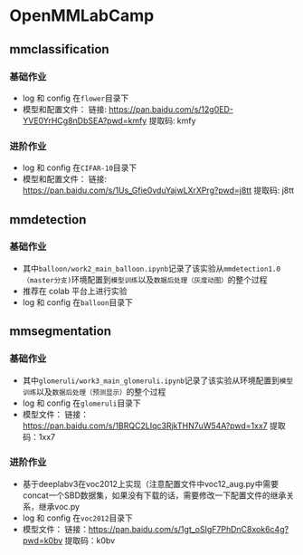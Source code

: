 # OpenMMLabCamp

## mmclassification

### 基础作业

- log 和 config 在`flower`目录下
- 模型和配置文件：
  链接: https://pan.baidu.com/s/12g0ED-YVE0YrHCg8nDbSEA?pwd=kmfy 提取码: kmfy

### 进阶作业

- log 和 config 在`CIFAR-10`目录下
- 模型和配置文件：
  链接: https://pan.baidu.com/s/1Us_Gfie0vduYajwLXrXPrg?pwd=j8tt 提取码: j8tt

## mmdetection

### 基础作业

- 其中`balloon/work2_main_balloon.ipynb`记录了该实验从`mmdetection1.0（master分支)`环境配置到`模型训练`以及`数据后处理（灰度动图）`的整个过程
- 推荐在 colab 平台上进行实验
- log 和 config 在`balloon`目录下

## mmsegmentation

### 基础作业

- 其中`glomeruli/work3_main_glomeruli.ipynb`记录了该实验从环境配置到`模型训练`以及`数据后处理（预测显示）`的整个过程
- log 和 config 在`glomeruli`目录下
- 模型文件：
  链接：https://pan.baidu.com/s/1BRQC2LIqc3RjkTHN7uW54A?pwd=1xx7 提取码：1xx7

### 进阶作业

- 基于deeplabv3在voc2012上实现（注意配置文件中voc12_aug.py中需要concat一个SBD数据集，如果没有下载的话，需要修改一下配置文件的继承关系，继承voc.py
- log 和 config 在`voc2012`目录下
- 模型文件：
  链接：https://pan.baidu.com/s/1gt_oSIgF7PhDnC8xok6c4g?pwd=k0bv 提取码：k0bv
